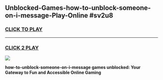 
## Unblocked-Games-how-to-unblock-someone-on-i-message-Play-Online #sv2u8
<h3>
<a href="https://news.freeplayer.one?title=how-to-unblock-someone-on-i-message&ref=3">CLICK TO PLAY</a></h3>
<hr>

<h3>
<a href="https://news.freeplayer.one?title=how-to-unblock-someone-on-i-message&ref=3">CLICK 2 PLAY</a>
  
</h3>

<a href="https://news.freeplayer.one?title=how-to-unblock-someone-on-i-message&ref=3"><img src="https://clearcache.store/games.png"></a>


**how-to-unblock-someone-on-i-message games unblocked: Your Gateway to Fun and Accessible Online Gaming**
